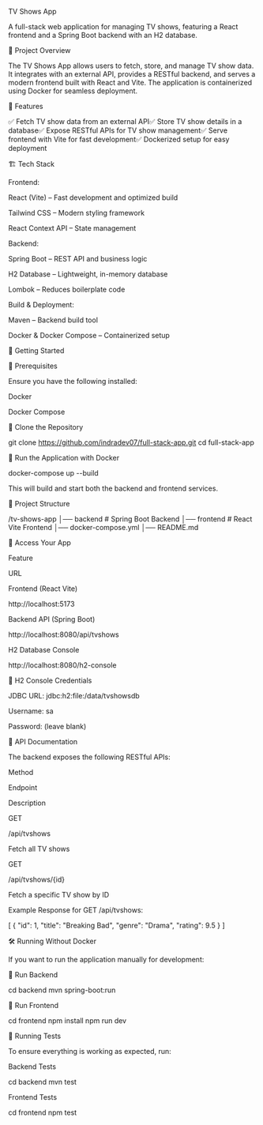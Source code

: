 TV Shows App

A full-stack web application for managing TV shows, featuring a React frontend and a Spring Boot backend with an H2 database.

📖 Project Overview

The TV Shows App allows users to fetch, store, and manage TV show data. It integrates with an external API, provides a RESTful backend, and serves a modern frontend built with React and Vite. The application is containerized using Docker for seamless deployment.

🚀 Features

✅ Fetch TV show data from an external API✅ Store TV show details in a database✅ Expose RESTful APIs for TV show management✅ Serve frontend with Vite for fast development✅ Dockerized setup for easy deployment

🏗️ Tech Stack

Frontend:

React (Vite) – Fast development and optimized build

Tailwind CSS – Modern styling framework

React Context API – State management

Backend:

Spring Boot – REST API and business logic

H2 Database – Lightweight, in-memory database

Lombok – Reduces boilerplate code

Build & Deployment:

Maven – Backend build tool

Docker & Docker Compose – Containerized setup

🏁 Getting Started

🔹 Prerequisites

Ensure you have the following installed:

Docker

Docker Compose

🔹 Clone the Repository

git clone https://github.com/indradev07/full-stack-app.git
cd full-stack-app

🔹 Run the Application with Docker

docker-compose up --build

This will build and start both the backend and frontend services.

📂 Project Structure

/tv-shows-app
│── backend  # Spring Boot Backend
│── frontend # React Vite Frontend
│── docker-compose.yml
│── README.md

🔗 Access Your App

Feature

URL

Frontend (React Vite)

http://localhost:5173

Backend API (Spring Boot)

http://localhost:8080/api/tvshows

H2 Database Console

http://localhost:8080/h2-console

🔹 H2 Console Credentials

JDBC URL: jdbc:h2:file:/data/tvshowsdb

Username: sa

Password: (leave blank)

📡 API Documentation

The backend exposes the following RESTful APIs:

Method

Endpoint

Description

GET

/api/tvshows

Fetch all TV shows

GET

/api/tvshows/{id}

Fetch a specific TV show by ID

Example Response for GET /api/tvshows:

[
  {
    "id": 1,
    "title": "Breaking Bad",
    "genre": "Drama",
    "rating": 9.5
  }
]

🛠️ Running Without Docker

If you want to run the application manually for development:

🔹 Run Backend

cd backend
mvn spring-boot:run

🔹 Run Frontend

cd frontend
npm install
npm run dev

🧪 Running Tests

To ensure everything is working as expected, run:

Backend Tests

cd backend
mvn test

Frontend Tests

cd frontend
npm test



